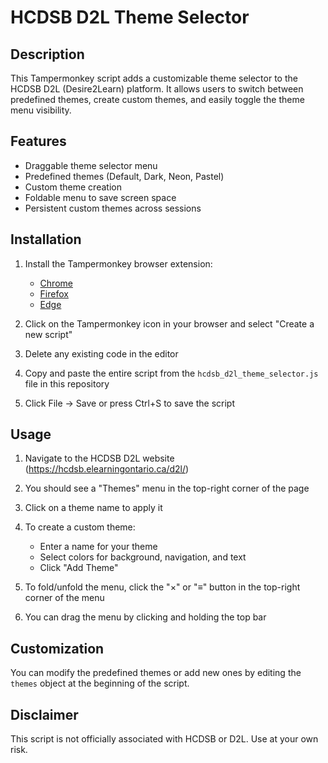 # HCDSB D2L Theme Selector

## Description

This Tampermonkey script adds a customizable theme selector to the HCDSB D2L (Desire2Learn) platform. It allows users to switch between predefined themes, create custom themes, and easily toggle the theme menu visibility.

## Features

- Draggable theme selector menu
- Predefined themes (Default, Dark, Neon, Pastel)
- Custom theme creation
- Foldable menu to save screen space
- Persistent custom themes across sessions

## Installation

1. Install the Tampermonkey browser extension:
   - [Chrome](https://chrome.google.com/webstore/detail/tampermonkey/dhdgffkkebhmkfjojejmpbldmpobfkfo)
   - [Firefox](https://addons.mozilla.org/en-US/firefox/addon/tampermonkey/)
   - [Edge](https://microsoftedge.microsoft.com/addons/detail/tampermonkey/iikmkjmpaadaobahmlepeloendndfphd)

2. Click on the Tampermonkey icon in your browser and select "Create a new script"

3. Delete any existing code in the editor

4. Copy and paste the entire script from the `hcdsb_d2l_theme_selector.js` file in this repository

5. Click File -> Save or press Ctrl+S to save the script

## Usage

1. Navigate to the HCDSB D2L website (https://hcdsb.elearningontario.ca/d2l/)

2. You should see a "Themes" menu in the top-right corner of the page

3. Click on a theme name to apply it

4. To create a custom theme:
   - Enter a name for your theme
   - Select colors for background, navigation, and text
   - Click "Add Theme"

5. To fold/unfold the menu, click the "×" or "≡" button in the top-right corner of the menu

6. You can drag the menu by clicking and holding the top bar

## Customization

You can modify the predefined themes or add new ones by editing the `themes` object at the beginning of the script.

## Disclaimer

This script is not officially associated with HCDSB or D2L. Use at your own risk.
